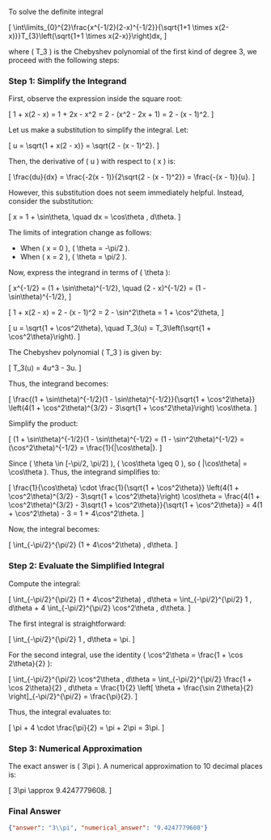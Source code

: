 To solve the definite integral 

\[
\int\limits_{0}^{2}\frac{x^{-1/2}(2-x)^{-1/2}}{\sqrt{1+1 \times x(2-x)}}T_{3}\left(\sqrt{1+1 \times x(2-x)}\right)dx,
\]

where \( T_3 \) is the Chebyshev polynomial of the first kind of degree 3, we proceed with the following steps:

### Step 1: Simplify the Integrand

First, observe the expression inside the square root:

\[
1 + x(2 - x) = 1 + 2x - x^2 = 2 - (x^2 - 2x + 1) = 2 - (x - 1)^2.
\]

Let us make a substitution to simplify the integral. Let:

\[
u = \sqrt{1 + x(2 - x)} = \sqrt{2 - (x - 1)^2}.
\]

Then, the derivative of \( u \) with respect to \( x \) is:

\[
\frac{du}{dx} = \frac{-2(x - 1)}{2\sqrt{2 - (x - 1)^2}} = \frac{-(x - 1)}{u}.
\]

However, this substitution does not seem immediately helpful. Instead, consider the substitution:

\[
x = 1 + \sin\theta, \quad dx = \cos\theta \, d\theta.
\]

The limits of integration change as follows:
- When \( x = 0 \), \( \theta = -\pi/2 \).
- When \( x = 2 \), \( \theta = \pi/2 \).

Now, express the integrand in terms of \( \theta \):

\[
x^{-1/2} = (1 + \sin\theta)^{-1/2}, \quad (2 - x)^{-1/2} = (1 - \sin\theta)^{-1/2},
\]

\[
1 + x(2 - x) = 2 - (x - 1)^2 = 2 - \sin^2\theta = 1 + \cos^2\theta,
\]

\[
u = \sqrt{1 + \cos^2\theta}, \quad T_3(u) = T_3\left(\sqrt{1 + \cos^2\theta}\right).
\]

The Chebyshev polynomial \( T_3 \) is given by:

\[
T_3(u) = 4u^3 - 3u.
\]

Thus, the integrand becomes:

\[
\frac{(1 + \sin\theta)^{-1/2}(1 - \sin\theta)^{-1/2}}{\sqrt{1 + \cos^2\theta}} \left(4(1 + \cos^2\theta)^{3/2} - 3\sqrt{1 + \cos^2\theta}\right) \cos\theta.
\]

Simplify the product:

\[
(1 + \sin\theta)^{-1/2}(1 - \sin\theta)^{-1/2} = (1 - \sin^2\theta)^{-1/2} = (\cos^2\theta)^{-1/2} = \frac{1}{|\cos\theta|}.
\]

Since \( \theta \in [-\pi/2, \pi/2] \), \( \cos\theta \geq 0 \), so \( |\cos\theta| = \cos\theta \). Thus, the integrand simplifies to:

\[
\frac{1}{\cos\theta} \cdot \frac{1}{\sqrt{1 + \cos^2\theta}} \left(4(1 + \cos^2\theta)^{3/2} - 3\sqrt{1 + \cos^2\theta}\right) \cos\theta
= \frac{4(1 + \cos^2\theta)^{3/2} - 3\sqrt{1 + \cos^2\theta}}{\sqrt{1 + \cos^2\theta}}
= 4(1 + \cos^2\theta) - 3 = 1 + 4\cos^2\theta.
\]

Now, the integral becomes:

\[
\int_{-\pi/2}^{\pi/2} (1 + 4\cos^2\theta) \, d\theta.
\]

### Step 2: Evaluate the Simplified Integral

Compute the integral:

\[
\int_{-\pi/2}^{\pi/2} (1 + 4\cos^2\theta) \, d\theta = \int_{-\pi/2}^{\pi/2} 1 \, d\theta + 4 \int_{-\pi/2}^{\pi/2} \cos^2\theta \, d\theta.
\]

The first integral is straightforward:

\[
\int_{-\pi/2}^{\pi/2} 1 \, d\theta = \pi.
\]

For the second integral, use the identity \( \cos^2\theta = \frac{1 + \cos 2\theta}{2} \):

\[
\int_{-\pi/2}^{\pi/2} \cos^2\theta \, d\theta = \int_{-\pi/2}^{\pi/2} \frac{1 + \cos 2\theta}{2} \, d\theta = \frac{1}{2} \left[ \theta + \frac{\sin 2\theta}{2} \right]_{-\pi/2}^{\pi/2} = \frac{\pi}{2}.
\]

Thus, the integral evaluates to:

\[
\pi + 4 \cdot \frac{\pi}{2} = \pi + 2\pi = 3\pi.
\]

### Step 3: Numerical Approximation

The exact answer is \( 3\pi \). A numerical approximation to 10 decimal places is:

\[
3\pi \approx 9.4247779608.
\]

### Final Answer

```json
{"answer": "3\\pi", "numerical_answer": "9.4247779608"}
```